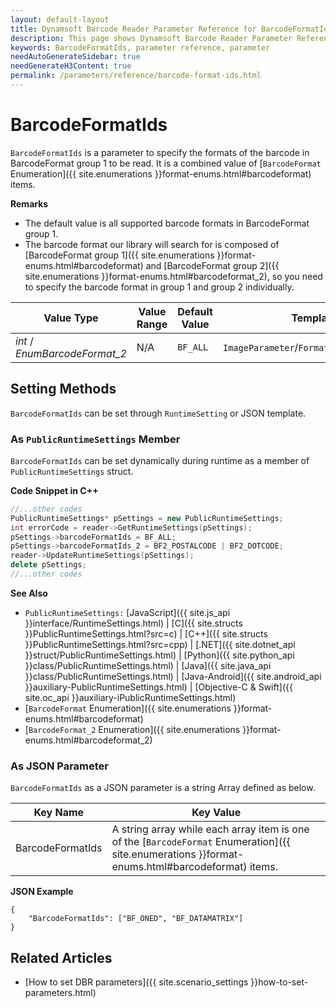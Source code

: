 ```yaml
---
layout: default-layout
title: Dynamsoft Barcode Reader Parameter Reference for BarcodeFormatIds
description: This page shows Dynamsoft Barcode Reader Parameter Reference for BarcodeFormatIds.
keywords: BarcodeFormatIds, parameter reference, parameter
needAutoGenerateSidebar: true
needGenerateH3Content: true
permalink: /parameters/reference/barcode-format-ids.html
---
```



# BarcodeFormatIds 

`BarcodeFormatIds` is a parameter to specify the formats of the barcode in BarcodeFormat group 1 to be read. It is a combined value of [`BarcodeFormat` Enumeration]({{ site.enumerations }}format-enums.html#barcodeformat) items.

**Remarks**  
- The default value is all supported barcode formats in BarcodeFormat group 1.
- The barcode format our library will search for is composed of [BarcodeFormat group 1]({{ site.enumerations }}format-enums.html#barcodeformat) and [BarcodeFormat group 2]({{ site.enumerations }}format-enums.html#barcodeformat_2), so you need to specify the barcode format in group 1 and group 2 individually.

| Value Type | Value Range | Default Value | Template Structure Type |
| ---------- | ----------- | ------------- | ----------------------- |
| *int* / *EnumBarcodeFormat_2* | N/A | `BF_ALL` | `ImageParameter`/`FormatSpecification`/`RegionDefinition` |
    
## Setting Methods
`BarcodeFormatIds` can be set through `RuntimeSetting` or JSON template.

### As `PublicRuntimeSettings` Member
`BarcodeFormatIds` can be set dynamically during runtime as a member of `PublicRuntimeSettings` struct.


**Code Snippet in C++**
```cpp
//...other codes
PublicRuntimeSettings* pSettings = new PublicRuntimeSettings;
int errorCode = reader->GetRuntimeSettings(pSettings);
pSettings->barcodeFormatIds = BF_ALL;
pSettings->barcodeFormatIds_2 = BF2_POSTALCODE | BF2_DOTCODE;
reader->UpdateRuntimeSettings(pSettings);
delete pSettings;
//...other codes
```



**See Also**      
- `PublicRuntimeSettings:` [JavaScript]({{ site.js_api }}interface/RuntimeSettings.html) \| [C]({{ site.structs }}PublicRuntimeSettings.html?src=c) \| [C++]({{ site.structs }}PublicRuntimeSettings.html?src=cpp) \| [.NET]({{ site.dotnet_api }}struct/PublicRuntimeSettings.html) \| [Python]({{ site.python_api }}class/PublicRuntimeSettings.html) \| [Java]({{ site.java_api }}class/PublicRuntimeSettings.html) \| [Java-Android]({{ site.android_api }}auxiliary-PublicRuntimeSettings.html) \| [Objective-C & Swift]({{ site.oc_api }}auxiliary-iPublicRuntimeSettings.html)
- [`BarcodeFormat` Enumeration]({{ site.enumerations }}format-enums.html#barcodeformat)
- [`BarcodeFormat_2` Enumeration]({{ site.enumerations }}format-enums.html#barcodeformat_2)


### As JSON Parameter
`BarcodeFormatIds` as a JSON parameter is a string Array defined as below.   

| Key Name | Key Value |
| -------- | --------- |
| BarcodeFormatIds | A string array while each array item is one of the [`BarcodeFormat` Enumeration]({{ site.enumerations }}format-enums.html#barcodeformat) items. |


**JSON Example**   
```
{
    "BarcodeFormatIds": ["BF_ONED", "BF_DATAMATRIX"]
}
```


<!--
## Impacts on Performance
### Speed
Setting `BarcodeFormatIds` to a specific value when barcode formats are certain may speed up the process.

### Read Rate
Setting `BarcodeFormatIds` to all formats when barcode formats are uncertain may improve the Read Rate. 

### Accuracy
Setting `BarcodeFormatIds` to a specific value when barcode formats are certain may improve the Accuracy.

-->
## Related Articles
- [How to set DBR parameters]({{ site.scenario_settings }}how-to-set-parameters.html)
